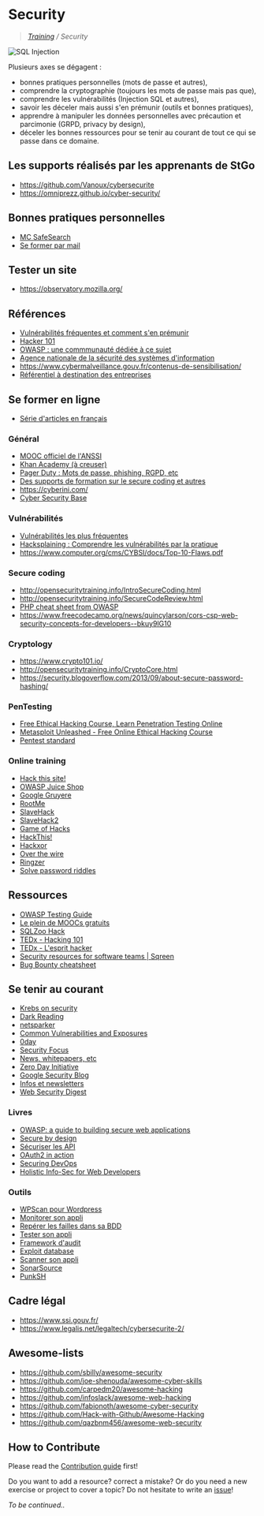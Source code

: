 # Security
>_[Training](https://github.com/simplonco/training) / Security_

![SQL Injection](https://imgs.xkcd.com/comics/exploits_of_a_mom.png)

Plusieurs axes se dégagent :
- bonnes pratiques personnelles (mots de passe et autres),
- comprendre la cryptographie (toujours les mots de passe mais pas que),
- comprendre les vulnérabilités (Injection SQL et autres),
- savoir les déceler mais aussi s'en prémunir (outils et bonnes pratiques),
- apprendre à manipuler les données personnelles avec précaution et parcimonie (GRPD, privacy by design),
- déceler les bonnes ressources pour se tenir au courant de tout ce qui se passe dans ce domaine.

## Les supports réalisés par les apprenants de StGo
* https://github.com/Vanoux/cybersecurite
* https://omniprezz.github.io/cyber-security/

## Bonnes pratiques personnelles
* [MC SafeSearch](https://www.youtube.com/watch?v=v59CX2DiX0Y)
* [Se former par mail](https://cybersecuritycourse.co/)

## Tester un site
* https://observatory.mozilla.org/

## Références
* [Vulnérabilités fréquentes et comment s'en prémunir](https://fr.slideshare.net/CERCatIIITD/web-application-security-101)
* [Hacker 101](https://github.com/Hacker0x01/hacker101)
* [OWASP : une commmunauté dédiée à ce sujet](https://www.owasp.org/index.php/Main_Page)
* [Agence nationale de la sécurité des systèmes d'information](https://www.ssi.gouv.fr/)
* https://www.cybermalveillance.gouv.fr/contenus-de-sensibilisation/
* [Référentiel à destination des entreprises](https://www.entreprises.gouv.fr/files/files/directions_services/information-strategique-sisse/referenciel-cybersecurite-decembre2017.pdf)

## Se former en ligne
* [Série d'articles en français](http://blog.tacheron.fr/2016/08/securite-vol-1-definitions.html)

### Général
* [MOOC officiel de l'ANSSI](https://secnumacademie.gouv.fr/)
* [Khan Academy (à creuser)](https://www.khanacademy.org/)
* [Pager Duty : Mots de passe, phishing, RGPD, etc](https://sudo.pagerduty.com/for_everyone/)
* [Des supports de formation sur le secure coding et autres](http://opensecuritytraining.info/Training.html)
* https://cyberini.com/
* [Cyber Security Base](https://cybersecuritybase.github.io/introduction/)

### Vulnérabilités  
* [Vulnérabilités les plus fréquentes](https://blog.sqreen.io/owasp-top-10-cheat-sheet-startup-ctos/)
* [Hacksplaining : Comprendre les vulnérabilités par la pratique](https://www.hacksplaining.com/)
* https://www.computer.org/cms/CYBSI/docs/Top-10-Flaws.pdf

### Secure coding
* http://opensecuritytraining.info/IntroSecureCoding.html
* http://opensecuritytraining.info/SecureCodeReview.html
* [PHP cheat sheet from OWASP](https://www.owasp.org/index.php/PHP_Security_Cheat_Sheet)
* https://www.freecodecamp.org/news/quincylarson/cors-csp-web-security-concepts-for-developers--bkuy9lG10

### Cryptology
* https://www.crypto101.io/
* http://opensecuritytraining.info/CryptoCore.html
* https://security.blogoverflow.com/2013/09/about-secure-password-hashing/

### PenTesting
* [Free Ethical Hacking Course, Learn Penetration Testing Online](https://www.cybrary.it/course/ethical-hacking/)
* [Metasploit Unleashed - Free Online Ethical Hacking Course](https://www.offensive-security.com/metasploit-unleashed/)
* [Pentest standard](http://www.pentest-standard.org/index.php/Main_Page)

### Online training
* [Hack this site!](https://www.hackthissite.org/)
* [OWASP Juice Shop](https://www.owasp.org/index.php/OWASP_Juice_Shop_Project)
* [Google Gruyere](http://google-gruyere.appspot.com/)
* [RootMe](https://www.root-me.org/?lang=en)
* [SlaveHack](http://www.slavehack.com/)
* [SlaveHack2](https://www.slavehack2.com/)
* [Game of Hacks](http://www.gameofhacks.com/)
* [HackThis!](https://www.hackthis.co.uk/)
* [Hackxor](https://hackxor.net/)
* [Over the wire](http://overthewire.org/wargames/)
* [Ringzer](https://ringzer0team.com/challenges)
* [Solve password riddles](https://0xf.at/)

## Ressources
* [OWASP Testing Guide](https://www.owasp.org/index.php/OWASP_Testing_Guide_v4_Table_of_Contents)
* [Le plein de MOOCs gratuits](https://www.cyberdegrees.org/resources/free-online-courses/)
* [SQLZoo Hack](http://sqlzoo.net/hack/)
* [TEDx - Hacking 101](https://www.youtube.com/watch?v=nnKh6SFEaLg)
* [TEDx - L'esprit hacker](https://www.youtube.com/watch?v=FtYW4sPefhY)
* [Security resources for software teams | Sqreen](https://www.sqreen.io/resources)
* [Bug Bounty cheatsheet](https://github.com/EdOverflow/bugbounty-cheatsheet)

## Se tenir au courant
* [Krebs on security](https://krebsonsecurity.com/)
* [Dark Reading](https://www.darkreading.com/)
* [netsparker](https://www.netsparker.com/blog/web-security/)
* [Common Vulnerabilities and Exposures](http://cve.mitre.org/)
* [0day](https://0day.today/)
* [Security Focus](https://www.securityfocus.com/)
* [News, whitepapers, etc](https://packetstormsecurity.com/)
* [Zero Day Initiative](https://www.zerodayinitiative.com/advisories/published/)
* [Google Security Blog](https://security.googleblog.com/)
* [Infos et newsletters](https://www.securityweek.com/)
* [Web Security Digest](https://portswigger.net/daily-swig)

### Livres
* [OWASP: a guide to building secure web applications](https://simplonstgo.gitbook.io/owasp-guide)
* [Secure by design](https://www.manning.com/books/secure-by-design?a_aid=danbjson&a_bid=0b3fac80)
* [Sécuriser les API](https://www.manning.com/books/understanding-api-security)
* [OAuth2 in action](https://www.manning.com/books/oauth-2-in-action)
* [Securing DevOps](https://www.manning.com/books/securing-devops?a_aid=securingdevops&a_bid=1353bcd8)
* [Holistic Info-Sec for Web Developers](https://f1.holisticinfosecforwebdevelopers.com/chap06.html#web-applications)

### Outils
* [WPScan pour Wordpress](https://wpvulndb.com/)
* [Monitorer son appli](http://www.modsecurity.org/)
* [Repérer les failles dans sa BDD](http://sqlmap.org/)
* [Tester son appli](https://www.owasp.org/index.php/OWASP_Zed_Attack_Proxy_Project)
* [Framework d'audit](http://w3af.org/)
* [Exploit database](https://www.exploit-db.com/)
* [Scanner son appli](http://www.arachni-scanner.com/)
* [SonarSource](https://www.sonarsource.com/products/codeanalyzers/sonarjs.html)
* [PunkSH](https://punk.sh/#/)

## Cadre légal
* https://www.ssi.gouv.fr/
* https://www.legalis.net/legaltech/cybersecurite-2/

## Awesome-lists
* https://github.com/sbilly/awesome-security
* https://github.com/joe-shenouda/awesome-cyber-skills
* https://github.com/carpedm20/awesome-hacking
* https://github.com/infoslack/awesome-web-hacking
* https://github.com/fabionoth/awesome-cyber-security
* https://github.com/Hack-with-Github/Awesome-Hacking
* https://github.com/qazbnm456/awesome-web-security

## How to Contribute

Please read the [Contribution guide](https://github.com/simplonco/training/blob/master/CONTRIBUTING.md) first!

Do you want to add a resource? correct a mistake? Or do you need a new exercise or project to cover a topic? Do not hesitate to write an [issue](https://github.com/simplonco/js-security/issues)!

_To be continued.._
